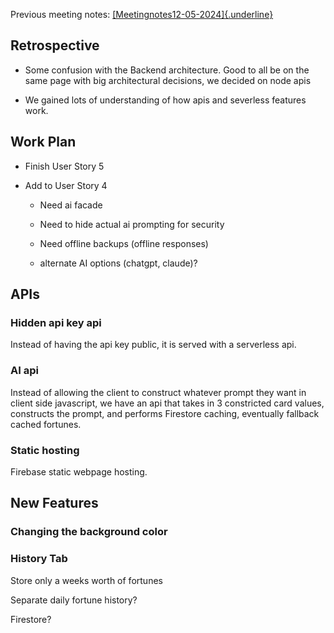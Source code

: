 Previous meeting notes:
[[Meetingnotes12-05-2024]{.underline}](https://docs.google.com/document/d/1n_uG_xyDxXdxJbXERCrEsGW6m7shc_thty1iefwIbww/edit?usp=sharing)

## Retrospective

-   Some confusion with the Backend architecture. Good to all be on the
    same page with big architectural decisions, we decided on node apis

-   We gained lots of understanding of how apis and severless features
    work.

## Work Plan

-   Finish User Story 5

-   Add to User Story 4

    -   Need ai facade

    -   Need to hide actual ai prompting for security

    -   Need offline backups (offline responses)

    -   alternate AI options (chatgpt, claude)?

## APIs

### Hidden api key api

Instead of having the api key public, it is served with a serverless
api.

### AI api

Instead of allowing the client to construct whatever prompt they want in
client side javascript, we have an api that takes in 3 constricted card
values, constructs the prompt, and performs Firestore caching,
eventually fallback cached fortunes.

### Static hosting

Firebase static webpage hosting.

## New Features

### Changing the background color

### History Tab

Store only a weeks worth of fortunes

Separate daily fortune history?

Firestore?
